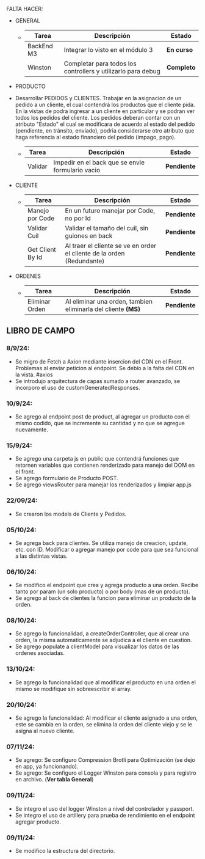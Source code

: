 FALTA HACER:

- GENERAL

  - | Tarea      | Descripción                                                  | Estado       |
    | ---------- | ------------------------------------------------------------ | ------------ |
    | BackEnd M3 | Integrar lo visto en el módulo 3                             | **En curso** |
    | Winston    | Completar para todos los controllers y utilizarlo para debug | **Completo** |

- PRODUCTO

- Desarrollar PEDIDOS y CLIENTES. Trabajar en la asignacion de un pedido a un cliente, el cual contendrá los productos que el cliente pida. En la vistas de podra ingresar a un cliente en particular y se podran ver todos los pedidos del cliente. Los pedidos deberan contar con un atributo "Estado" el cual se modificara de acuerdo al estado del pedido (pendiente, en tránsito, enviado), podria considerarse otro atributo que haga referencia al estado financiero del pedido (impago, pago).

  - | Tarea   | Descripción                                      | Estado        |
    | ------- | ------------------------------------------------ | ------------- |
    | Validar | Impedir en el back que se envie formulario vacio | **Pendiente** |

- CLIENTE

  - | Tarea            | Descripción                                                            | Estado        |
    | ---------------- | ---------------------------------------------------------------------- | ------------- |
    | Manejo por Code  | En un futuro manejar por Code, no por Id                               | **Pendiente** |
    | Validar Cuil     | Validar el tamaño del cuil, sin guiones en back                        | **Pendiente** |
    | Get Client By Id | Al traer el cliente se ve en order el cliente de la orden (Redundante) | **Pendiente** |

- ORDENES

  - | Tarea          | Descripción                                                    | Estado        |
    | -------------- | -------------------------------------------------------------- | ------------- |
    | Eliminar Orden | Al eliminar una orden, tambien eliminarla del cliente **(MS)** | **Pendiente** |

## LIBRO DE CAMPO

### **8/9/24:**

- Se migro de Fetch a Axion mediante insercion del CDN en el Front. Problemas al enviar peticion al endpoint. Se debío a la falta del CDN en la vista. #axios
- Se introdujo arquitectura de capas sumado a router avanzado, se incorporo el uso de customGeneratedResponses.

### **10/9/24:**

- Se agrego al endpoint post de product, al agregar un producto con el mismo codido, que se incremente su cantidad y no que se agregue nuevamente.

### **15/9/24:**

- Se agrego una carpeta js en public que contendrá funciones que retornen variables que contienen renderizado para manejo del DOM en el front.
- Se agrego formulario de Producto POST.
- Se agregó viewsRouter para manejar los renderizados y limpiar app.js

### **22/09/24:**

- Se crearon los models de Cliente y Pedidos.

### **05/10/24:**

- Se agrega back para clientes. Se utiliza manejo de creacion, update, etc. con ID. Modificar o agregar manejo por code para que sea funcional a las distintas vistas.

### **06/10/24:**

- Se modifico el endpoint que crea y agrega producto a una orden. Recibe tanto por param (un solo producto) o por body (mas de un producto).
- Se agrego al back de clientes la funcion para eliminar un producto de la orden.

### **08/10/24:**

- Se agrego la funcionalidad, a createOrderController, que al crear una orden, la misma automaticamente se adjudica a el cliente en cuestion.
- Se agrego populate a clientModel para visualizar los datos de las ordenes asociadas.

### **13/10/24:**

- Se agrego la funcionalidad que al modificar el producto en una orden el mismo se modifique sin sobreescribir el array.

### **20/10/24:**

- Se agrego la funcionalidad: Al modificar el cliente asignado a una orden, este se cambia en la orden, se elimina la orden del cliente viejo y se le asigna al nuevo cliente.

### **07/11/24:**

- Se agrego: Se configuro Compression Brotli para Optimización (se dejo en app, ya funcionando).
- Se agrego: Se configuro el Logger Winston para consola y para registro en archivo. (**Ver tabla General**)

### **09/11/24:**

- Se integro el uso del logger Winston a nivel del controlador y passport.
- Se integro el uso de artillery para prueba de rendimiento en el endpoint agregar producto.

### **09/11/24:**

- Se modifico la estructura del directorio.